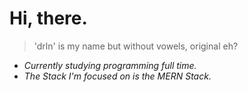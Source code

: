 <h1>Hi, there.</h1>

> 'drln' is my name but without vowels, original eh?

- _Currently studying programming full time._
- _The Stack I'm focused on is the MERN Stack._
